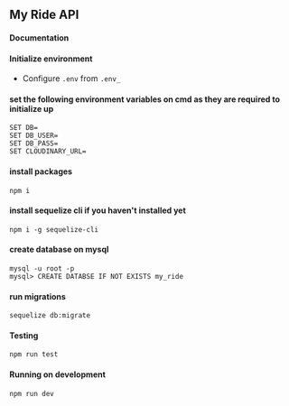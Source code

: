## My Ride API 

#### Documentation

#### Initialize environment
- Configure `.env` from `.env_`

#### set the following environment variables on cmd as they are required to initialize up
````shell script
SET DB=
SET DB_USER=
SET DB_PASS=
SET CLOUDINARY_URL=
````

#### install packages
````shell script
npm i
````

#### install sequelize cli if you haven't installed yet
````shell script
npm i -g sequelize-cli
````

#### create database on mysql
````shell script
mysql -u root -p
mysql> CREATE DATABSE IF NOT EXISTS my_ride
````

#### run migrations
````shell script
sequelize db:migrate
````


#### Testing
```shell script 
npm run test
```

#### Running on development
```shell script 
npm run dev
```

